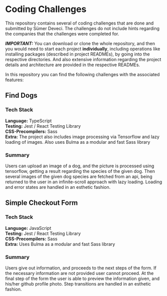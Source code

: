 # Coding Challenges

This repository contains several of coding challenges that are done and submitted by Sümer Deveci. The challenges do not include hints regarding the companies that the challenges were completed for.

***IMPORTANT:*** You can download or clone the whole repository, and then you would need to start each project **individually**, including operations like installing packages (described in project READMEs), by going into the respective directories. And also extensive information regarding the project details and architecture are provided in the respective READMEs.

In this repository you can find the following challenges with the associated features:

## Find Dogs

### Tech Stack

**Language:** TypeScript
<br />**Testing:** Jest / React Testing Library
<br />**CSS-Precompilers:** Sass
<br />**Extra:** The project also includes image processing via Tensorflow and lazy loading of images. Also uses Bulma as a modular and fast Sass library

### Summary

Users can upload an image of a dog, and the picture is processed using tensorflow, getting a result regarding the species of the given dog. Then several images of the given dog species are fetched from an api, being returned to the user in an infinite-scroll approach with lazy loading. Loading and error states are handled in an esthetic fashion.

## Simple Checkout Form

### Tech Stack

**Language:** JavaScript
<br />**Testing:** Jest / React Testing Library
<br />**CSS-Precompilers:** Sass
<br />**Extra:** Uses Bulma as a modular and fast Sass library

### Summary
Users give out information, and proceeds to the next steps of the form. If the necessary information are not provided user cannot proceed. At the final step of the form the user is able to preview the information given, and his/her github profile photo. Step transitions are handled in an esthetic fashion.